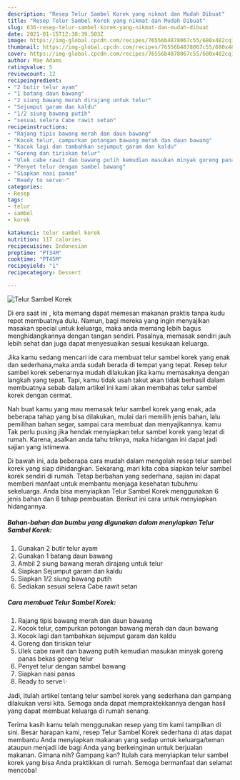 ```yaml
---
description: "Resep Telur Sambel Korek yang nikmat dan Mudah Dibuat"
title: "Resep Telur Sambel Korek yang nikmat dan Mudah Dibuat"
slug: 636-resep-telur-sambel-korek-yang-nikmat-dan-mudah-dibuat
date: 2021-01-15T12:38:39.503Z
image: https://img-global.cpcdn.com/recipes/76556b4878067c55/680x482cq70/telur-sambel-korek-foto-resep-utama.jpg
thumbnail: https://img-global.cpcdn.com/recipes/76556b4878067c55/680x482cq70/telur-sambel-korek-foto-resep-utama.jpg
cover: https://img-global.cpcdn.com/recipes/76556b4878067c55/680x482cq70/telur-sambel-korek-foto-resep-utama.jpg
author: Mae Adams
ratingvalue: 5
reviewcount: 12
recipeingredient:
- "2 butir telur ayam"
- "1 batang daun bawang"
- "2 siung bawang merah dirajang untuk telur"
- "Sejumput garam dan kaldu"
- "1/2 siung bawang putih"
- "sesuai selera Cabe rawit setan"
recipeinstructions:
- "Rajang tipis bawang merah dan daun bawang"
- "Kocok telur, campurkan potongan bawang merah dan daun bawang"
- "Kocok lagi dan tambahkan sejumput garam dan kaldu"
- "Goreng dan tiriskan telur"
- "Ulek cabe rawit dan bawang putih kemudian masukan minyak goreng panas bekas goreng telur"
- "Penyet telur dengan sambel bawang"
- "Siapkan nasi panas"
- "Ready to serve✨"
categories:
- Resep
tags:
- telur
- sambel
- korek

katakunci: telur sambel korek 
nutrition: 117 calories
recipecuisine: Indonesian
preptime: "PT34M"
cooktime: "PT45M"
recipeyield: "1"
recipecategory: Dessert

---
```



![Telur Sambel Korek](https://img-global.cpcdn.com/recipes/76556b4878067c55/680x482cq70/telur-sambel-korek-foto-resep-utama.jpg)

Di era  saat ini , kita memang dapat memesan makanan praktis tanpa kudu repot membuatnya dulu. Namun, bagi mereka yang ingin menyajikan masakan special untuk keluarga, maka anda memang lebih bagus menghidangkannya dengan tangan sendiri. Pasalnya, memasak sendiri jauh lebih sehat dan juga dapat menyesuaikan sesuai kesukaan keluarga.

Jika kamu sedang mencari ide cara membuat telur sambel korek yang enak dan sederhana,maka anda sudah berada di tempat yang tepat. Resep telur sambel korek  sebenarnya mudah dilakukan jika kamu memasaknya dengan langkah yang tepat. Tapi, kamu tidak usah takut akan tidak berhasil dalam membuatnya 
sebab dalam artikel ini kami akan membahas telur sambel korek dengan cermat.  



Nah buat kamu yang mau memasak telur sambel korek yang enak, ada beberapa tahap yang bisa dilakukan, mulai dari memilih jenis bahan, lalu pemilihan bahan segar, sampai cara membuat dan menyajikannya. kamu Tak perlu pusing jika hendak menyiapkan telur sambel korek yang lezat di rumah. Karena, asalkan anda  tahu triknya, maka hidangan ini dapat jadi sajian yang istimewa.

Di bawah ini, ada beberapa cara mudah dalam mengolah resep telur sambel korek yang siap dihidangkan. Sekarang, mari kita coba siapkan telur sambel korek sendiri di rumah. Tetap berbahan yang sederhana, sajian ini dapat memberi manfaat untuk membantu menjaga kesehatan tubuhmu sekeluarga. Anda bisa menyiapkan Telur Sambel Korek menggunakan 6 jenis bahan dan 8 tahap pembuatan. Berikut ini cara untuk menyiapkan hidangannya.

<!--inarticleads1-->

##### Bahan-bahan dan bumbu yang digunakan dalam menyiapkan Telur Sambel Korek:

1. Gunakan 2 butir telur ayam
1. Gunakan 1 batang daun bawang
1. Ambil 2 siung bawang merah dirajang untuk telur
1. Siapkan Sejumput garam dan kaldu
1. Siapkan 1/2 siung bawang putih
1. Sediakan sesuai selera Cabe rawit setan




<!--inarticleads2-->

##### Cara membuat Telur Sambel Korek:

1. Rajang tipis bawang merah dan daun bawang
1. Kocok telur, campurkan potongan bawang merah dan daun bawang
1. Kocok lagi dan tambahkan sejumput garam dan kaldu
1. Goreng dan tiriskan telur
1. Ulek cabe rawit dan bawang putih kemudian masukan minyak goreng panas bekas goreng telur
1. Penyet telur dengan sambel bawang
1. Siapkan nasi panas
1. Ready to serve✨




Jadi, itulah artikel tentang  telur sambel korek  yang sederhana dan gampang dilakukan versi kita. Semoga anda dapat mempraktekkannya dengan hasil yang dapat membuat keluarga di rumah senang. 

Terima kasih kamu telah menggunakan resep yang tim kami tampilkan di sini. Besar harapan kami, resep  Telur Sambel Korek sederhana di atas dapat membantu Anda menyiapkan makanan yang sedap untuk keluarga/teman ataupun menjadi ide bagi Anda yang berkeinginan untuk berjualan makanan. Gimana nih? Gampang kan? Itulah cara menyiapkan telur sambel korek yang bisa Anda praktikkan di rumah. Semoga bermanfaat dan selamat mencoba!

